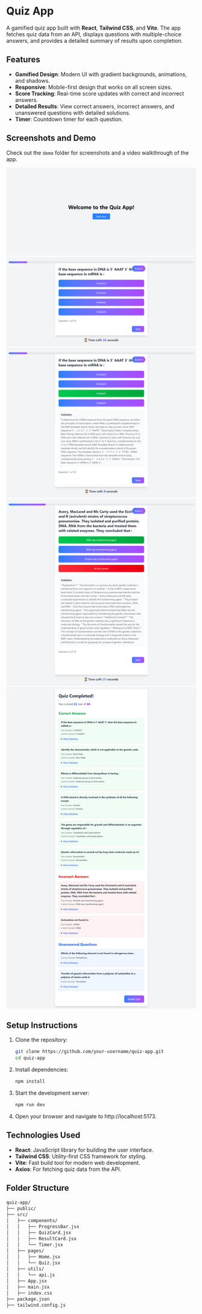 # Quiz App

A gamified quiz app built with **React**, **Tailwind CSS**, and **Vite**. The app fetches quiz data from an API, displays questions with multiple-choice answers, and provides a detailed summary of results upon completion.

## Features

- **Gamified Design**: Modern UI with gradient backgrounds, animations, and shadows.
- **Responsive**: Mobile-first design that works on all screen sizes.
- **Score Tracking**: Real-time score updates with correct and incorrect answers.
- **Detailed Results**: View correct answers, incorrect answers, and unanswered questions with detailed solutions.
- **Timer**: Countdown timer for each question.

## Screenshots and Demo

Check out the `demo` folder for screenshots and a video walkthrough of the app.


![Quiz App Home](demo/home.png)
![Quiz Question](demo/question.png)
![Quiz Right Answer](demo/right-answer.png)
![Quiz Wrong Answer](demo/wrong-answer.png)
![Quiz Results](demo/results.png)


## Setup Instructions

1. Clone the repository:
   ```bash
   git clone https://github.com/your-username/quiz-app.git
   cd quiz-app
   ```

2. Install dependencies:
   ```bash
   npm install
   ```

3. Start the development server:
   ```bash
   npm run dev
   ```

4. Open your browser and navigate to http://localhost:5173.

## Technologies Used

- **React**: JavaScript library for building the user interface.
- **Tailwind CSS**: Utility-first CSS framework for styling.
- **Vite**: Fast build tool for modern web development.
- **Axios**: For fetching quiz data from the API.

## Folder Structure
```
quiz-app/
├── public/
├── src/
│   ├── components/
│   │   ├── ProgressBar.jsx
│   │   ├── QuizCard.jsx
│   │   ├── ResultCard.jsx
│   │   └── Timer.jsx
│   ├── pages/
│   │   ├── Home.jsx
│   │   └── Quiz.jsx
│   ├── utils/
│   │   └── api.js
│   ├── App.jsx
│   ├── main.jsx
│   ├── index.css
├── package.json
├── tailwind.config.js
```
